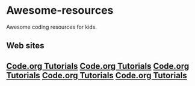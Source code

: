 # Awesome-resources
Awesome coding resources for kids.
<h2>Web sites <h2>
<a href="https://code.org/learn" target="_blank">Code.org Tutorials</a>
<a href="https://code.org/learn" target="_blank">Code.org Tutorials</a>
<a href="https://code.org/learn" target="_blank">Code.org Tutorials</a>
<a href="https://code.org/learn" target="_blank">Code.org Tutorials</a>
<a href="https://code.org/learn" target="_blank">Code.org Tutorials</a>

